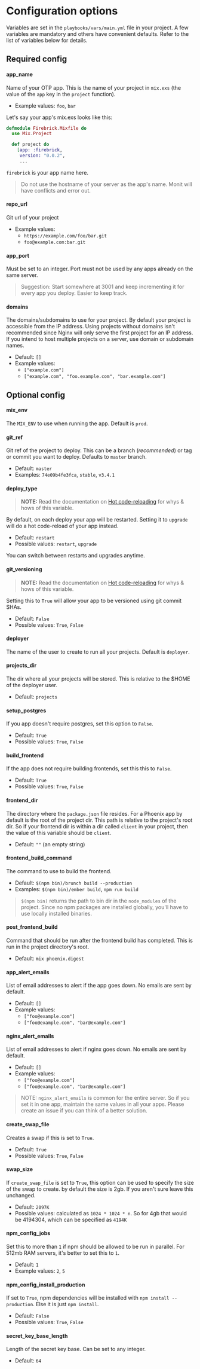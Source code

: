 # Configuration options

Variables are set in the `playbooks/vars/main.yml` file in your project. A few variables are mandatory and others have convenient defaults. Refer to the list of variables below for details.

## Required config

#### app_name

Name of your OTP app. This is the name of your project in `mix.exs` (the value of the `app` key in the `project` function).

* Example values: `foo`, `bar`

Let's say your app's mix.exs looks like this:

```elixir
defmodule Firebrick.Mixfile do
  use Mix.Project

  def project do
    [app: :firebrick,
     version: "0.0.2",
     ...
```

`firebrick` is your app name here.

> Do not use the hostname of your server as the app's name. Monit will have conflicts and error out.

#### repo_url

Git url of your project

* Example values:
    * `https://example.com/foo/bar.git`
    * `foo@example.com:bar.git`

#### app_port

Must be set to an integer. Port must not be used by any apps already on the same server.

> Suggestion: Start somewhere at 3001 and keep incrementing it for every app you deploy. Easier to keep track.

#### domains

The domains/subdomains to use for your project. By default your project is accessible from the IP address. Using projects without domains isn't recommended since Nginx will only serve the first project for an IP address. If you intend to host multiple projects on a server, use domain or subdomain names.

* Default: `[]`
* Example values:
    * `["example.com"]`
    * `["example.com", "foo.example.com", "bar.example.com"]`


## Optional config

#### mix_env

The `MIX_ENV` to use when running the app. Default is `prod`.

#### git_ref

Git ref of the project to deploy. This can be a branch (*recommended*) or tag or commit you want to deploy. Defaults to `master` branch.

* Default: `master`
* Examples: `74e09b4fe3fca`, `stable`, `v3.4.1`


#### deploy_type

> **NOTE:** Read the documentation on [Hot code-reloading](hot-code-reloading.md) for whys & hows of this variable.

By default, on each deploy your app will be restarted. Setting it to `upgrade` will do a hot code-reload of your app instead.

* Default: `restart`
* Possible values: `restart`, `upgrade`

You can switch between restarts and upgrades anytime.

#### git_versioning

> **NOTE:** Read the documentation on [Hot code-reloading](hot-code-reloading.md) for whys & hows of this variable.

Setting this to `True` will allow your app to be versioned using git commit SHAs.

* Default: `False`
* Possible values: `True`, `False`

#### deployer

The name of the user to create to run all your projects. Default is `deployer`.

#### projects_dir

The dir where all your projects will be stored. This is relative to the $HOME of the deployer user.

* Default: `projects`

#### setup_postgres

If you app doesn't require postgres, set this option to `False`.

* Default: `True`
* Possible values: `True`, `False`

#### build_frontend

If the app does not require building frontends, set this this to `False`.

* Default: `True`
* Possible values: `True`, `False`

#### frontend_dir

The directory where the `package.json` file resides. For a Phoenix app by default is the root of the project dir. This path is relative to the project's root dir. So if your frontend dir is within a dir called `client` in your project, then the value of this variable should be `client`.

* Default: `""` (an empty string)


#### frontend_build_command

The command to use to build the frontend.

* Default: `$(npm bin)/brunch build --production`
* Examples: `$(npm bin)/ember build`, `npm run build`

> `$(npm bin)` returns the path to bin dir in the `node_modules` of the project. Since no npm packages are installed globally, you'll have to use locally installed binaries.


#### post_frontend_build

Command that should be run after the frontend build has completed. This is run in the project directory's root.

* Default: `mix phoenix.digest`

#### app_alert_emails

List of email addresses to alert if the app goes down. No emails are sent by default.

* Default: `[]`
* Example values:
    * `["foo@example.com"]`
    * `["foo@example.com", "bar@example.com"]`


#### nginx_alert_emails

List of email addresses to alert if nginx goes down. No emails are sent by default.

* Default: `[]`
* Example values:
    * `["foo@example.com"]`
    * `["foo@example.com", "bar@example.com"]`

> NOTE: `nginx_alert_emails` is common for the entire server. So if you set it in one app, maintain the same values in all your apps. Please create an issue if you can think of a better solution.

#### create_swap_file

Creates a swap if this is set to `True`.

* Default: `True`
* Possible values: `True`, `False`

#### swap_size

If `create_swap_file` is set to `True`, this option can be used to specify the size of the swap to create. by default the size is 2gb. If you aren't sure leave this unchanged.

* Default: `2097K`
* Possible values: calculated as `1024 * 1024 * n`. So for 4gb that would be 4194304, which can be specified as `4194K`


#### npm_config_jobs

Set this to more than `1` if npm should be allowed to be run in parallel. For 512mb RAM servers, it's better to set this to `1`.

* Default: `1`
* Example values: `2`, `5`

#### npm_config_install_production

If set to `True`, npm dependencies will be installed with `npm install --production`. Else it is just `npm install`.

* Default: `False`
* Possible values: `True`, `False`

#### secret_key_base_length

Length of the secret key base. Can be set to any integer.

* Default: `64`
